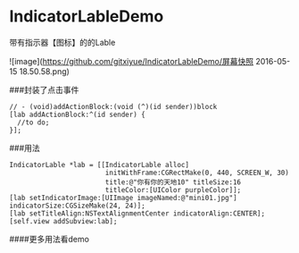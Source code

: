 # IndicatorLableDemo
带有指示器【图标】的的Lable

![image](https://github.com/gitxiyue/IndicatorLableDemo/屏幕快照 2016-05-15 18.50.58.png)

###封装了点击事件
	
	// - (void)addActionBlock:(void (^)(id sender))block
    [lab addActionBlock:^(id sender) {
      //to do;
    }];



###用法

    IndicatorLable *lab = [[IndicatorLable alloc]
                            initWithFrame:CGRectMake(0, 440, SCREEN_W, 30) 
                            title:@"你有你的天地10" titleSize:16 
                            titleColor:[UIColor purpleColor]];
    [lab setIndicatorImage:[UIImage imageNamed:@"mini01.jpg"] indicatorSize:CGSizeMake(24, 24)];
    [lab setTitleAlign:NSTextAlignmentCenter indicatorAlign:CENTER];
    [self.view addSubview:lab];

####更多用法看demo
